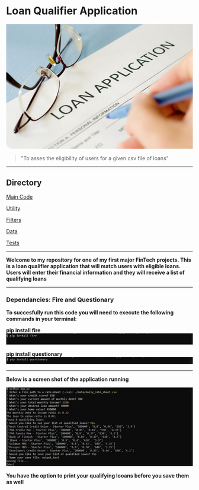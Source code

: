 # Loan Qualifier Application
![Loan application image](images/Benefits-of-short-term-loans.jpg)

>"To asses the eligibility of users for a given csv file of loans"

---

## Directory
[Main Code](Starter_Code/qualifier/app.py)

[Utility](Starter_Code/qualifier/qualifier/utils)

[Filters](Starter_Code/qualifier/qualifier/filters)

[Data](Starter_Code/qualifier/data)

[Tests](Starter_Code/qualifier/tests/test_qualifier.py)

---

**Welcome to my repository for one of my first major FinTech projects.
This is a loan qualifier application that will match users with eligible loans.
Users will enter their financial information and they will receive a list of qualifying loans**

---

### Dependancies: Fire and Questionary
**To succesfully run this code you will need to execute the following commands in your terminal:**

**pip install fire**
![Install fire](images/install_fire.JPG)

**pip install questionary**
![Install questionary](images/install_questionary.JPG)

---

**Below is a screen shot of the application running**

![Application Running](images/Capture.JPG)

**You have the option to print your qualifying looans before you save them as well**

